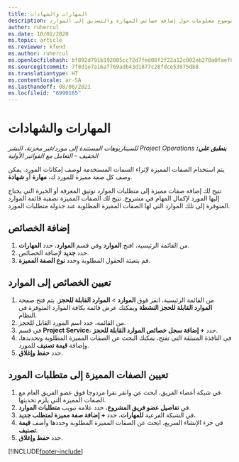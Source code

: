```yaml
---
title: المهارات والشهادات
description: يوفر هذا الموضوع معلومات حول إضافة خصائص المهارة والتصديق إلى الموارد.
author: ruhercul
ms.date: 10/01/2020
ms.topic: article
ms.reviewer: kfend
ms.author: ruhercul
ms.openlocfilehash: bf892d791b192005cc72d7fed08f2f22a12c002eb270a0faef6ae476fafafc20
ms.sourcegitcommit: 7f8d1e7a16af769adb43d1877c28fdce53975db8
ms.translationtype: HT
ms.contentlocale: ar-SA
ms.lasthandoff: 08/06/2021
ms.locfileid: "6990165"
---
```

# <a name="skills-and-certifications"></a>المهارات والشهادات
_**ينطبق علي:** ‏‫Project Operations للسيناريوهات المستندة إلى مورد/غير مخزنة‬، ‏‫النشر الخفيف – التعامل مع الفواتير الأولية‬_

يتم استخدام الصفات المميزة لإثراء السمات المستخدمة لوصف إمكانات المورد. يمكن وصف كل صفة مميزة للمورد ك، **مهارة** أو **شهادة**.

تتيح لك إضافة صفات مميزة إلى متطلبات الموارد توثيق المعرفة أو الخبرة التي يحتاج إليها المورد لإكمال المهام في مشروع. تتيح لك الصفات المميزة تصفية قائمة الموارد المتوفرة إلى تلك الموارد التي لها الصفات المميزة المطلوبة عند جدولة متطلبات المورد.

## <a name="add-characteristics"></a>إضافة الخصائص

1. من القائمة الرئيسية، افتح **الموارد** وفي قسم **الموارد**، حدد **المهارات**.
2. حدد **جديد** لإضافة الخصائص.
3. قم بتعبئة الحقول المطلوبة وحدد **نوع الصفة المميزة**.

## <a name="assign-characteristics-to-resources"></a>تعيين الخصائص إلى الموارد

1. من القائمة الرئيسية، انقر فوق **الموارد** > **الموارد القابلة للحجز**. يتم فتح صفحة **الموارد القابلة للحجز النشطة** ويمكنك عرض قائمة بكافة الموارد المتوفرة في النظام.
2. من القائمة، حدد اسم المورد القابل للحجز.
3. في قسم **Project Service**،  حدد **+ إضافة سجل خصائص الموارد القابلة للحجز‬**.
4. في النافذة المنبثقة التي تفتح، يمكنك البحث عن الصفات المميزة المطلوبة وتحديدها، وإضافة **قيمة تصنيف** للمورد.
5. حدد **حفظ وإغلاق**.

## <a name="assign-characteristics-to-resource-requirements"></a>تعيين الصفات المميزة إلى متطلبات المورد

1. في شبكة أعضاء الفريق، ابحث عن وانقر نقرا مزدوجا فوق عضو الفريق العام مع الصفات المميزة التي يلزم تحديثها.
2. في **تفاصيل عضو فريق المشروع**، حدد علامة تبويب **متطلبات الموارد**.
3. في الشبكة الفرعية **للمهارات**، حدد **+ إضافة صفة مميزة لمتطلب جديد.**
4. في جزء الإنشاء السريع، ابحث عن الصفات المميزة المطلوبة وحددها وأضف **قيمة تصنيف**.
5. حدد **حفظ وإغلاق**.

[!INCLUDE[footer-include](../includes/footer-banner.md)]